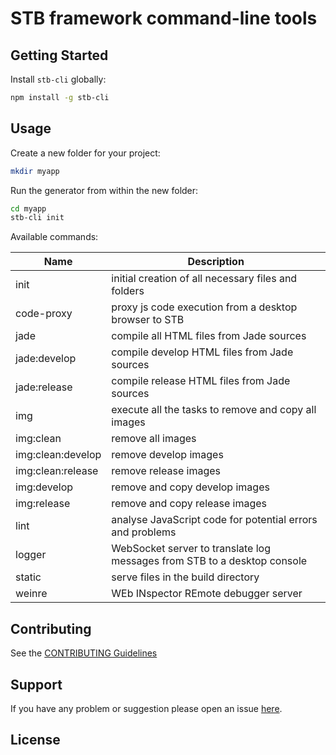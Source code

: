 STB framework command-line tools
================================

## Getting Started

Install `stb-cli` globally:

```bash
npm install -g stb-cli
```

## Usage

Create a new folder for your project:

```bash
mkdir myapp
```

Run the generator from within the new folder:

```bash
cd myapp
stb-cli init
```

Available commands:

 Name              | Description
-------------------|-------------
 init              | initial creation of all necessary files and folders
 code-proxy        | proxy js code execution from a desktop browser to STB
 jade              | compile all HTML files from Jade sources
 jade:develop      | compile develop HTML files from Jade sources
 jade:release      | compile release HTML files from Jade sources
 img               | execute all the tasks to remove and copy all images
 img:clean         | remove all images
 img:clean:develop | remove develop images
 img:clean:release | remove release images
 img:develop       | remove and copy develop images
 img:release       | remove and copy release images
 lint              | analyse JavaScript code for potential errors and problems
 logger            | WebSocket server to translate log messages from STB to a desktop console
 static            | serve files in the build directory
 weinre            | WEb INspector REmote debugger server


## Contributing

See the [CONTRIBUTING Guidelines](https://...)


## Support
If you have any problem or suggestion please open an issue [here](https://.../issues).


## License
